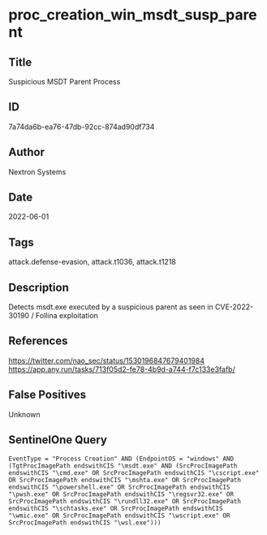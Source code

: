 # proc_creation_win_msdt_susp_parent

## Title
Suspicious MSDT Parent Process

## ID
7a74da6b-ea76-47db-92cc-874ad90df734

## Author
Nextron Systems

## Date
2022-06-01

## Tags
attack.defense-evasion, attack.t1036, attack.t1218

## Description
Detects msdt.exe executed by a suspicious parent as seen in CVE-2022-30190 / Follina exploitation

## References
https://twitter.com/nao_sec/status/1530196847679401984
https://app.any.run/tasks/713f05d2-fe78-4b9d-a744-f7c133e3fafb/

## False Positives
Unknown

## SentinelOne Query
```
EventType = "Process Creation" AND (EndpointOS = "windows" AND (TgtProcImagePath endswithCIS "\msdt.exe" AND (SrcProcImagePath endswithCIS "\cmd.exe" OR SrcProcImagePath endswithCIS "\cscript.exe" OR SrcProcImagePath endswithCIS "\mshta.exe" OR SrcProcImagePath endswithCIS "\powershell.exe" OR SrcProcImagePath endswithCIS "\pwsh.exe" OR SrcProcImagePath endswithCIS "\regsvr32.exe" OR SrcProcImagePath endswithCIS "\rundll32.exe" OR SrcProcImagePath endswithCIS "\schtasks.exe" OR SrcProcImagePath endswithCIS "\wmic.exe" OR SrcProcImagePath endswithCIS "\wscript.exe" OR SrcProcImagePath endswithCIS "\wsl.exe")))

```